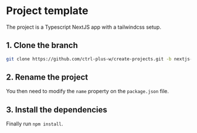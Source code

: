 # Project template

The project is a Typescript NextJS app with a tailwindcss setup.

## 1. Clone the branch
```bash
git clone https://github.com/ctrl-plus-w/create-projects.git -b nextjs-ts-tailwindcss
```

## 2. Rename the project
You then need to modify the `name` property on the `package.json` file.

## 3. Install the dependencies
Finally run `npm install`.
